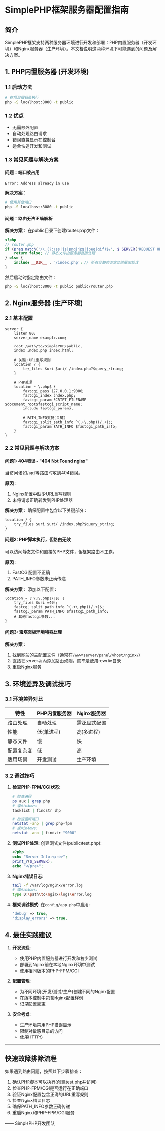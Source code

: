  # SimplePHP框架服务器配置指南

## 简介

SimplePHP框架支持两种服务器环境进行开发和部署：PHP内置服务器（开发环境）和Nginx服务器（生产环境）。本文档说明这两种环境下可能遇到的问题及解决方案。

## 1. PHP内置服务器 (开发环境)

### 1.1 启动方法

```bash
# 在项目根目录执行
php -S localhost:8000 -t public
```

### 1.2 优点
- 无需额外配置
- 自动处理路由请求
- 错误直接显示在控制台
- 适合快速开发和测试

### 1.3 常见问题与解决方案

#### 问题：端口被占用
```
Error: Address already in use
```

**解决方案**：
```bash
# 使用其他端口
php -S localhost:8080 -t public
```

#### 问题：路由无法正确解析
**解决方案**：
在public目录下创建router.php文件：
```php
<?php
// router.php
if (preg_match('/\.(?:css|js|png|jpg|jpeg|gif)$/', $_SERVER["REQUEST_URI"])) {
    return false; // 静态文件由服务器直接处理
} else {
    include __DIR__ . '/index.php'; // 所有非静态请求交给框架处理
}
```

然后启动时指定路由文件：
```bash
php -S localhost:8000 -t public public/router.php
```

## 2. Nginx服务器 (生产环境)

### 2.1 基本配置

```nginx
server {
    listen 80;
    server_name example.com;
    
    root /path/to/SimplePHP/public;
    index index.php index.html;
    
    # 关键：URL重写规则
    location / {
        try_files $uri $uri/ /index.php?$query_string;
    }
    
    # PHP处理
    location ~ \.php$ {
        fastcgi_pass 127.0.0.1:9000;
        fastcgi_index index.php;
        fastcgi_param SCRIPT_FILENAME $document_root$fastcgi_script_name;
        include fastcgi_params;
        
        # PATH_INFO支持(关键)
        fastcgi_split_path_info ^(.+\.php)(/.+)$;
        fastcgi_param PATH_INFO $fastcgi_path_info;
    }
}
```

### 2.2 常见问题与解决方案

#### 问题1: 404错误 - "404 Not Found nginx"
当访问诸如`/api`等路由时收到404错误。

**原因**：
1. Nginx配置中缺少URL重写规则
2. 未将请求正确转发到PHP处理器

**解决方案**：
确保配置中包含以下关键部分：
```nginx
location / {
    try_files $uri $uri/ /index.php?$query_string;
}
```

#### 问题2: PHP脚本执行，但路由无效
可以访问静态文件和直接的PHP文件，但框架路由不工作。

**原因**：
1. FastCGI配置不正确
2. PATH_INFO参数未正确传递

**解决方案**：
添加以下配置：
```nginx
location ~ [^/]\.php(/|$) {
    try_files $uri =404;
    fastcgi_split_path_info ^(.+\.php)(/.+)$;
    fastcgi_param PATH_INFO $fastcgi_path_info;
    # 其他fastcgi参数...
}
```

#### 问题3: 宝塔面板环境特殊处理
**解决方案**：
1. 找到网站的主配置文件（通常在`/www/server/panel/vhost/nginx/`）
2. 直接在server块内添加路由规则，而不是使用rewrite目录
3. 重启Nginx服务

## 3. 环境差异及调试技巧

### 3.1 环境差异对比

| 特性 | PHP内置服务器 | Nginx服务器 |
|------|--------------|------------|
| 路由处理 | 自动处理 | 需要显式配置 |
| 性能 | 低(单进程) | 高(多进程) |
| 静态文件 | 慢 | 快 |
| 配置复杂度 | 低 | 高 |
| 适用场景 | 开发测试 | 生产环境 |

### 3.2 调试技巧

1. **检查PHP-FPM/CGI状态**:
   ```bash
   # 检查进程
   ps aux | grep php
   # 或Windows:
   tasklist | findstr php
   
   # 检查监听端口
   netstat -anp | grep php-fpm
   # 或Windows:
   netstat -ano | findstr "9000"
   ```

2. **测试PHP处理**:
   创建测试文件(public/test.php):
   ```php
   <?php 
   echo "Server Info:<pre>"; 
   print_r($_SERVER);
   echo "</pre>";
   ```
   
3. **Nginx错误日志**:
   ```bash
   tail -f /var/log/nginx/error.log
   # 或Windows:
   type D:\path\to\nginx\logs\error.log
   ```

4. **框架调试模式**:
   在`config/app.php`中启用:
   ```php
   'debug' => true,
   'display_errors' => true,
   ```

## 4. 最佳实践建议

1. **开发流程**:
   - 使用PHP内置服务器进行开发和初步测试
   - 部署到Nginx前在本地Nginx环境中测试
   - 使用相同版本的PHP-FPM/CGI

2. **配置管理**:
   - 为不同环境(开发/测试/生产)创建不同的Nginx配置
   - 在版本控制中包含Nginx配置样例
   - 记录配置变更

3. **安全考虑**:
   - 生产环境禁用PHP错误显示
   - 限制对敏感目录的访问
   - 使用HTTPS

---

## 快速故障排除流程

如果遇到路由问题，按照以下步骤排查：

1. 确认PHP脚本可以执行(创建test.php并访问)
2. 检查PHP-FPM/CGI是否运行在正确端口
3. 验证Nginx配置包含正确的URL重写规则
4. 检查Nginx错误日志
5. 确保PATH_INFO参数正确传递
6. 重启Nginx和PHP-FPM/CGI服务

—— SimplePHP开发团队